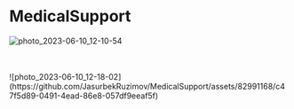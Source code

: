 # MedicalSupport

![photo_2023-06-10_12-10-54](https://github.com/JasurbekRuzimov/MedicalSupport/assets/82991168/1dc7f891-b0a9-4b30-86b9-f1935b158286) 

<br> 
<br>
![photo_2023-06-10_12-18-02](https://github.com/JasurbekRuzimov/MedicalSupport/assets/82991168/c47f5d89-0491-4ead-86e8-057df9eeaf5f)
